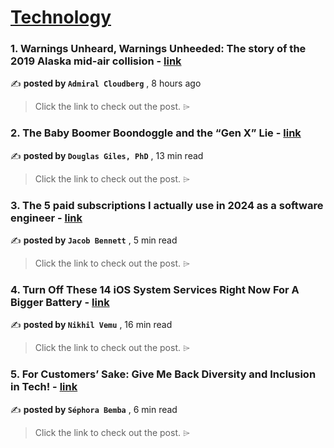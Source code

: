 
<h1><a href=https://medium.com/tag/technology/recommended target="_blank" rel="noopener noreferrer">Technology</a></h1>
<h3>1. Warnings Unheard, Warnings Unheeded: The story of the 2019 Alaska mid-air collision - <a href=https://medium.com/@admiralcloudberg/warnings-unheard-warnings-unheeded-the-story-of-the-2019-alaska-mid-air-collision-89a3444fe7d7?source=tag_recommended_feed---------0-84----------technology----------f0ddd9f3_8a51_4e3c_8293_a1a317bf9b68------- target="_blank" rel="noopener noreferrer">link</a></h3>

✍️ **posted by `Admiral Cloudberg`** <date> , 8 hours ago</date>

<blockquote>Click the link to check out the post. ⌲</blockquote>

<h3>2. The Baby Boomer Boondoggle and the “Gen X” Lie - <a href=https://medium.com/@dgilesphilosopher/the-baby-boomer-boondoggle-and-the-gen-x-lie-3190742cc6b8?source=tag_recommended_feed---------1-107----------technology----------f0ddd9f3_8a51_4e3c_8293_a1a317bf9b68------- target="_blank" rel="noopener noreferrer">link</a></h3>

✍️ **posted by `Douglas Giles, PhD`** <date> , 13 min read</date>

<blockquote>Click the link to check out the post. ⌲</blockquote>

<h3>3. The 5 paid subscriptions I actually use in 2024 as a software engineer - <a href=https://medium.com/gitconnected/the-5-paid-subscriptions-i-actually-use-in-2024-as-a-software-engineer-edd9949df58b?source=tag_recommended_feed---------2-85----------technology----------f0ddd9f3_8a51_4e3c_8293_a1a317bf9b68------- target="_blank" rel="noopener noreferrer">link</a></h3>

✍️ **posted by `Jacob Bennett`** <date> , 5 min read</date>

<blockquote>Click the link to check out the post. ⌲</blockquote>

<h3>4. Turn Off These 14 iOS System Services Right Now For A Bigger Battery - <a href=https://medium.com/macoclock/turn-off-these-14-ios-system-services-right-now-for-a-bigger-battery-872e902b5a72?source=tag_recommended_feed---------3-84----------technology----------f0ddd9f3_8a51_4e3c_8293_a1a317bf9b68------- target="_blank" rel="noopener noreferrer">link</a></h3>

✍️ **posted by `Nikhil Vemu`** <date> , 16 min read</date>

<blockquote>Click the link to check out the post. ⌲</blockquote>

<h3>5. For Customers’ Sake: Give Me Back Diversity and Inclusion in Tech! - <a href=https://medium.com/womenintechnology/for-customers-sake-give-me-back-diversity-and-inclusion-in-tech-3be15559c1dc?source=tag_recommended_feed---------4-107----------technology----------f0ddd9f3_8a51_4e3c_8293_a1a317bf9b68------- target="_blank" rel="noopener noreferrer">link</a></h3>

✍️ **posted by `Séphora Bemba`** <date> , 6 min read</date>

<blockquote>Click the link to check out the post. ⌲</blockquote>

